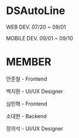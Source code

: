 # DSAutoLine

  WEB DEV. 07/20 ~ 09/01
  
  MOBILE DEV. 09/01 ~ 09/10

# MEMBER
  안준철 - Frontend
  
  백지환 - UI/UX Designer
  
  심민혁 - Frontend
  
  소대현 - Backend
  
  정의석 - UI/UX Designer
  
